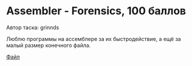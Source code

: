 # Assembler - Forensics, 100 баллов
Автор таска: grinnds

Люблю программы на ассемблере за их быстродействие, а ещё за малый размер конечного файла.

[Файл](assembler)

